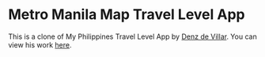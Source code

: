 # Metro Manila Map Travel Level App
This is a clone of My Philippines Travel Level App by <a href="https://github.com/denzdelvillar">Denz de Villar</a>. You can view his work <a href="https://my-philippines-travel-level.com/">here</a>.